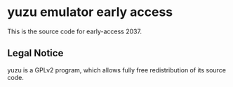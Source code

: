 yuzu emulator early access
=============

This is the source code for early-access 2037.

## Legal Notice

yuzu is a GPLv2 program, which allows fully free redistribution of its source code.